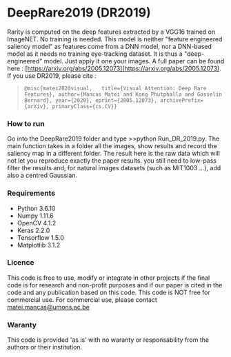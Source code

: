 # DeepRare2019 (DR2019)
Rarity is computed on the deep features extracted by a VGG16 trained on ImageNET. No training is needed. This model is neither "feature engineered saliency model" as features come from a DNN model, nor a DNN-based model as it needs no training eye-tracking dataset. It is thus a "deep-engineered" model. Just apply it one your images. A full paper can be found here : [https://arxiv.org/abs/2005.12073](https://arxiv.org/abs/2005.12073).
If you use DR2019, please cite :   
  
>`@misc{matei2020visual,  
 title={Visual Attention: Deep Rare Features}, author={Mancas Matei and Kong Phutphalla and Gosselin Bernard}, year={2020}, eprint={2005.12073}, archivePrefix={arXiv}, primaryClass={cs.CV}}`  

### How to run

Go into the DeepRare2019 folder and type >>python Run_DR_2019.py. The main function takes in a folder all the images, show results and record the saliency map in a different folder. The result here is the raw data which will not let you reproduce exactly the paper results. you still need to low-pass filter the results and, for natural images datasets (such as MIT1003 ...), add also a centred Gaussian. 

### Requirements

* Python 3.6.10
* Numpy 1.11.6
* OpenCV 4.1.2
* Keras 2.2.0
* Tensorflow 1.5.0
* Matplotlib 3.1.2

### Licence

This code is free to use, modify or integrate in other projects if the final code is for research and non-profit purposes and if our paper is cited in the code and any publication based on this code. This code is NOT free for commercial use. For commercial use, please contact matei.mancas@umons.ac.be 

### Waranty

This code is provided 'as is' with no waranty or responsability from the authors or their institution. 
